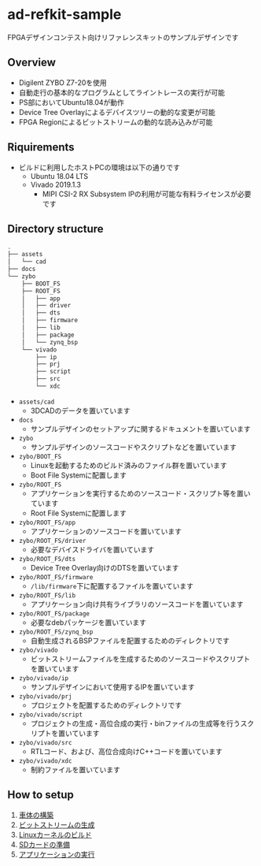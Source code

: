 # ad-refkit-sample
FPGAデザインコンテスト向けリファレンスキットのサンプルデザインです

## Overview
- Digilent ZYBO Z7-20を使用
- 自動走行の基本的なプログラムとしてライントレースの実行が可能
- PS部においてUbuntu18.04が動作
- Device Tree Overlayによるデバイスツリーの動的な変更が可能
- FPGA Regionによるビットストリームの動的な読み込みが可能

## Riquirements
- ビルドに利用したホストPCの環境は以下の通りです
    - Ubuntu 18.04 LTS
    - Vivado 2019.1.3
        - MIPI CSI-2 RX Subsystem IPの利用が可能な有料ライセンスが必要です

## Directory structure
``` sh
.
├── assets
│   └── cad
├── docs
└── zybo
    ├── BOOT_FS
    ├── ROOT_FS
    │   ├── app
    │   ├── driver
    │   ├── dts
    │   ├── firmware
    │   ├── lib
    │   ├── package
    │   └── zynq_bsp
    └── vivado
        ├── ip
        ├── prj
        ├── script
        ├── src
        └── xdc
```

- `assets/cad`
    - 3DCADのデータを置いています
- `docs`
    - サンプルデザインのセットアップに関するドキュメントを置いています
- `zybo`
    - サンプルデザインのソースコードやスクリプトなどを置いています
- `zybo/BOOT_FS`
    - Linuxを起動するためのビルド済みのファイル群を置いています
    - Boot File Systemに配置します
- `zybo/ROOT_FS`
    - アプリケーションを実行するためのソースコード・スクリプト等を置いています
    - Root File Systemに配置します
- `zybo/ROOT_FS/app`
    - アプリケーションのソースコードを置いています
- `zybo/ROOT_FS/driver`
    - 必要なデバイスドライバを置いています
- `zybo/ROOT_FS/dts`
    - Device Tree Overlay向けのDTSを置いています
- `zybo/ROOT_FS/firmware`
    - `/lib/firmware`下に配置するファイルを置いています
- `zybo/ROOT_FS/lib`
    - アプリケーション向け共有ライブラリのソースコードを置いています
- `zybo/ROOT_FS/package`
    - 必要なdebパッケージを置いています
- `zybo/ROOT_FS/zynq_bsp`
    - 自動生成されるBSPファイルを配置するためのディレクトリです
- `zybo/vivado`
    - ビットストリームファイルを生成するためのソースコードやスクリプトを置いています
- `zybo/vivado/ip`
    - サンプルデザインにおいて使用するIPを置いています
- `zybo/vivado/prj`
    - プロジェクトを配置するためのディレクトリです
- `zybo/vivado/script`
    - プロジェクトの生成・高位合成の実行・binファイルの生成等を行うスクリプトを置いています
- `zybo/vivado/src`
    - RTLコード、および、高位合成向けC++コードを置いています
- `zybo/vivado/xdc`
    - 制約ファイルを置いています

## How to setup
1. [車体の構築](./docs/sec1/index_ja.md)
2. [ビットストリームの生成](./docs/sec2/index_ja.md)
3. [Linuxカーネルのビルド](./docs/sec3/index_ja.md)
4. [SDカードの準備](./docs/sec4/index_ja.md)
5. [アプリケーションの実行](./docs/sec5/index_ja.md)
